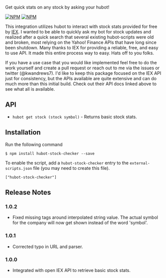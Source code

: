 Get quick stats on any stock by asking your hubot!

[![NPM](https://nodei.co/npm/hubot-stock-checker.png?downloads=true&&downloadRank=true&stars=true)](https://nodei.co/npm/hubot-stock-checker/) [![NPM](https://nodei.co/npm-dl/hubot-stock-checker.png?months=3&height=3)](https://nodei.co/npm/hubot-stock-checker/)

This integration utilizes hubot to interact with stock stats provided for free by [IEX](https://iextrading.com/developer). I wanted to be able to quickly ask my bot for stock updates and realized after a quick search that several existing hubot-scripts were old and broken, most relying on the Yahoo! Finance APIs that have long since been shutdown. Many thanks to IEX for providing a reliable, free, and easy to use API. It made this entire process way to easy. Hats off to you folks.

If you have a use case that you would like implemented feel free to do the work yourself and create a pull request or reach out to me via the issues or twitter (@kwandrews7). I'd like to keep this package focused on the IEX API just for consistency, but the APIs available are quite extensive and can do much more than this initial build. Check out their API docs linked above to see what all is available.

API
---

* `hubot get stock (stock symbol)` - Returns basic stock stats.

## Installation

Run the following command 

    $ npm install hubot-stock-checker --save

To enable the script, add a `hubot-stock-checker` entry to the `external-scripts.json`
file (you may need to create this file).

    ["hubot-stock-checker"]

## Release Notes

### 1.0.2

* Fixed missing tags around interpolated string value. The actual symbol for the company will now get shown instead of the word 'symbol'.


### 1.0.1

* Corrected typo in URL and parser.

### 1.0.0

* Integrated with open IEX API to retrieve basic stock stats.
